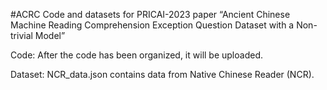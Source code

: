 #ACRC
Code and datasets for PRICAI-2023 paper “Ancient Chinese Machine Reading Comprehension
Exception Question Dataset with a Non-trivial Model”

Code:
    After the code has been organized, it will be uploaded.

Dataset:
    NCR_data.json contains data from Native Chinese Reader (NCR).
